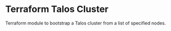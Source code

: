 # Terraform Talos Cluster
Terraform module to bootstrap a Talos cluster from a list of specified nodes.
